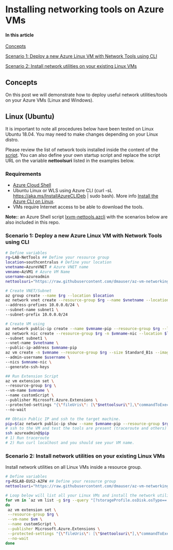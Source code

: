 # Installing networking tools on Azure VMs

#### In this article

[Concepts](#Concepts)

[Scenario 1: Deploy a new Azure Linux VM with Network Tools using CLI](#scenario-1-deploy-a-new-azure-linux-vm-with-network-tools-using-cli)

[Scenario 2: Install network utilities on your existing Linux VMs](#scenario-2-install-network-utilities-on-your-existing-linux-vms)

## Concepts

On this post we will demonstrate how to deploy useful network utilities/tools on your Azure VMs (Linux and Windows).

## Linux (Ubuntu)

It is important to note all procedures below have been tested on Linux Ubuntu 18.04. You may need to make changes depending on your Linux distro.

Please review the list of network tools installed inside the content of the [script](https://raw.githubusercontent.com/dmauser/az-vm-networking-tools/master/script/nettools.sh). You can also define your own startup script and replace the script URL on the variable **nettoolsuri** listed in the examples below.

### Requirements

- [Azure Cloud Shell](https://shell.azure.com/)
- Ubuntu Linux or WLS using Azure CLI (curl -sL https://aka.ms/InstallAzureCLIDeb | sudo bash). More info [Install the Azure CLI on Linux](https://docs.microsoft.com/en-us/cli/azure/install-azure-cli-linux?pivots=apt).
- VMs require Internet access to be able to download the tools.

**Note:**: an Azure Shell script [lxvm-nettools.azcli](https://raw.githubusercontent.com/dmauser/az-vm-networking-tools/master/lxvm-nettools.azcli) with the scenarios below are also included in this repo.

### Scenario 1: Deploy a new Azure Linux VM with Network Tools using CLI

```Bash
# Define variables
rg=LAB-NetTools ## Define your resource group
location=southcentralus # Define your location
vnetname=AzureVNET # Azure VNET name
vmname=AzVM1 # Azure VM Name
username=azureadmin
nettoolsuri="https://raw.githubusercontent.com/dmauser/az-vm-networking-tools/master/script/nettools.sh"

# Create VNET/Subnet
az group create --name $rg --location $location
az network vnet create --resource-group $rg --name $vnetname --location $location \
--address-prefixes 10.0.0.0/24 \
--subnet-name subnet1 \
--subnet-prefix 10.0.0.0/24

# Create VM using
az network public-ip create --name $vmname-pip --resource-group $rg --location $location --sku Basic --allocation-method Dynamic
az network nic create --resource-group $rg -n $vmname-nic --location $location \
--subnet subnet1 \
--vnet-name $vnetname \
--public-ip-address $vmname-pip
az vm create -n $vmname --resource-group $rg --size Standard_B1s --image UbuntuLTS \
--admin-username $username \
--nics $vmname-nic \
--generate-ssh-keys

## Run Extension Script
az vm extension set \
--resource-group $rg \
--vm-name $vmname \
--name customScript \
--publisher Microsoft.Azure.Extensions \
--protected-settings "{\"fileUris\": [\"$nettoolsuri\"],\"commandToExecute\": \"./nettools.sh\"}" \
--no-wait

## Obtain Public IP and ssh to the target machine.
pip=$(az network public-ip show --name $vmname-pip --resource-group $rg --query ipAddress -o tsv)
# ssh to the VM and test the tools are present (traceroute and others)
ssh azureadmin@$pip
# 1) Run traceroute
# 2) Run curl localhost and you should see your VM name.
```

### Scenario 2: Install network utilities on your existing Linux VMs

Install network utilities on all Linux VMs inside a resource group.

```Bash
# Define variables
rg=RSLAB-EUS2-AZFW ## Define your resource group
nettoolsuri="https://raw.githubusercontent.com/dmauser/az-vm-networking-tools/master/script/nettools.sh"

# Loop below will list all your Linux VMs and install the network utilities on them.
for vm in `az vm list -g $rg --query "[?storageProfile.osDisk.osType=='Linux'].name" -o tsv`
do
 az vm extension set \
 --resource-group $rg \
 --vm-name $vm \
 --name customScript \
 --publisher Microsoft.Azure.Extensions \
 --protected-settings "{\"fileUris\": [\"$nettoolsuri\"],\"commandToExecute\": \"./nettools.sh\"}" \
 --no-wait
done
```
